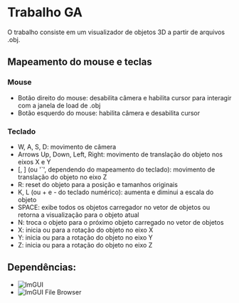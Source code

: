 # Trabalho GA

O trabalho consiste em um visualizador de objetos 3D a partir de arquivos .obj.

## Mapeamento do mouse e teclas

### Mouse
- Botão direito do mouse: desabilita câmera e habilita cursor para interagir com a janela de load de .obj
- Botão esquerdo do mouse: habilita câmera e desabilita cursor

### Teclado
- W, A, S, D: movimento de câmera
- Arrows Up, Down, Left, Right: movimento de translação do objeto nos eixos X e Y
- [, ] (ou '`', dependendo do mapeamento do teclado): movimento de translação do objeto no eixo Z
- R: reset do objeto para a posição e tamanhos originais
- K, L (ou + e - do teclado numérico): aumenta e diminui a escala do objeto
- SPACE: exibe todos os objetos carregador no vetor de objetos ou retorna a visualização para o objeto atual
- N: troca o objeto para o próximo objeto carregado no vetor de objetos
- X: inicia ou para a rotação do objeto no eixo X
- Y: inicia ou para a rotação do objeto no eixo Y
- Z: inicia ou para a rotação do objeto no eixo Z

## Dependências:

- ![ImGUI](https://github.com/ocornut/imgui)
- ![ImGUI File Browser](https://github.com/AirGuanZ/imgui-filebrowser)
